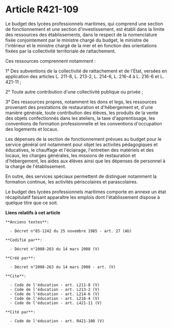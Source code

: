 # Article R421-109

Le budget des lycées professionnels maritimes, qui comprend une section de fonctionnement et une section d'investissement,
est établi dans la limite des ressources des établissements, dans le respect de la nomenclature fixée conjointement par le
ministre chargé du budget, le ministre de l'intérieur et le ministre chargé de la mer et en fonction des orientations fixées
par la collectivité territoriale de rattachement. 

Ces ressources comprennent notamment : 

1° Des subventions de la collectivité de rattachement et de l'Etat, versées en application des articles L. 211-8, L. 213-2, 
L. 214-6, L. 216-4 à L. 216-6 et L. 421-11 ; 

2° Toute autre contribution d'une collectivité publique ou privée ; 

3° Des ressources propres, notamment les dons et legs, les ressources provenant des prestations de restauration et
d'hébergement et, d'une manière générale, toute contribution des élèves, les produits de la vente des objets confectionnés
dans les ateliers, la taxe d'apprentissage, les conventions de formation professionnelle et les conventions d'occupation des
logements et locaux. 

Les dépenses de la section de fonctionnement prévues au budget pour le service général ont notamment pour objet les activités
pédagogiques et éducatives, le chauffage et l'éclairage, l'entretien des matériels et des locaux, les charges générales, les
missions de restauration et d'hébergement, les aides aux élèves ainsi que les dépenses de personnel à la charge de
l'établissement. 

En outre, des services spéciaux permettent de distinguer notamment la formation continue, les activités périscolaires et
parascolaires. 

Le budget des lycées professionnels maritimes comporte en annexe un état récapitulatif faisant apparaître les emplois dont
l'établissement dispose à quelque titre que ce soit.

**Liens relatifs à cet article**

	**Anciens textes**:

	  - Décret n°85-1242 du 25 novembre 1985 - art. 27 (Ab)

	**Codifié par**:

	  - Décret n°2008-263 du 14 mars 2008 (V)

	**Créé par**:

	  - Décret n°2008-263 du 14 mars 2008 - art. (V)

	**Cite**:

	  - Code de l'éducation - art. L211-8 (V)
	  - Code de l'éducation - art. L213-2 (V)
	  - Code de l'éducation - art. L214-6 (V)
	  - Code de l'éducation - art. L216-4 (V)
	  - Code de l'éducation - art. L421-11 (V)

	**Cité par**:

	  - Code de l'éducation - art. R421-108 (V)
